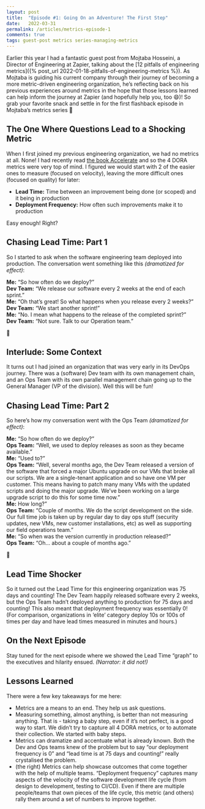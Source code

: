 ```yaml
---
layout: post
title:  "Episode #1: Going On an Adventure! The First Step"
date:   2022-03-31
permalink: /articles/metrics-episode-1
comments: true
tags: guest-post metrics series-managing-metrics
---
```


Earlier this year I had a fantastic guest post from Mojtaba Hosseini, a Director of Engineering at Zapier, talking about the [12 pitfalls of engineering metrics]({% post_url 2022-01-18-pitfalls-of-engineering-metrics %}). As Mojtaba is guiding his current company through their journey of becoming a more metric-driven engineering organization, he’s reflecting back on his previous experiences around metrics in the hope that those lessons learned can help inform the journey at Zapier (and hopefully help you, too 😄)! So grab your favorite snack and settle in for the first flashback episode in Mojtaba’s metrics series 🍿

## The One Where Questions Lead to a Shocking Metric

When I first joined my previous engineering organization, we had no metrics at all. None! I had recently read [the book Accelerate](https://www.amazon.ca/Accelerate-Software-Performing-Technology-Organizations/dp/1942788339/) and so the 4 DORA metrics were very top of mind. I figured we would start with 2 of the easier ones to measure (focused on velocity), leaving the more difficult ones (focused on quality) for later:

- **Lead Time:** Time between an improvement being done (or scoped) and it being in production
- **Deployment Frequency:** How often such improvements make it to production

Easy enough! Right?

## Chasing Lead Time: Part 1

So I started to ask when the software engineering team deployed into production. The conversation went something like this _(dramatized for effect)_:

**Me:** “So how often do we deploy?”  
**Dev Team:** “We release our software every 2 weeks at the end of each sprint.”  
**Me:** “Oh that’s great! So what happens when you release every 2 weeks?”  
**Dev Team:** “We start another sprint!”  
**Me:** “No. I mean what happens to the release of the completed sprint?”  
**Dev Team:** “Not sure. Talk to our Operation team.”  

😬

## Interlude: Some Context  
It turns out I had joined an organization that was very early in its DevOps journey. There was a (software) Dev team with its own management chain, and an Ops Team with its own parallel management chain going up to the General Manager (VP of the division). Well this will be fun!

## Chasing Lead Time: Part 2

So here’s how my conversation went with the Ops Team _(dramatized for effect)_:

**Me:** “So how often do we deploy?”  
**Ops Team:** “Well, we used to deploy releases as soon as they became available.”  
**Me:** “Used to?”  
**Ops Team:** “Well, several months ago, the Dev Team released a version of the software that forced a major Ubuntu upgrade on our VMs that broke all our scripts. We are a single-tenant application and so have one VM per customer. This means having to patch many many VMs with the updated scripts and doing the major upgrade. We’ve been working on a large upgrade script to do this for some time now.”  
**Me:** How long?”  
**Ops Team:** “Couple of months. We do the script development on the side. Our full time job is taken up by regular day to day ops stuff (security updates, new VMs, new customer installations, etc) as well as supporting our field operations team.”  
**Me:** “So when was the version currently in production released?”  
**Ops Team:** “Oh… about a couple of months ago.”  

😬

## Lead Time Shocker

So it turned out the Lead Time for this engineering organization was 75 days and counting! The Dev Team happily released software every 2 weeks, but the Ops Team hadn’t deployed anything to production for 75 days and counting!
This also meant that deployment frequency was essentially 0!
(For comparison, organizations in ‘elite’ category deploy 10s or 100s of times per day and have lead times measured in minutes and hours.)

## On the Next Episode

Stay tuned for the next episode where we showed the Lead Time “graph” to the executives and hilarity ensued. _(Narrator: it did not!)_

## Lessons Learned

There were a few key takeaways for me here:
- Metrics are a means to an end. They help us ask questions.
- Measuring something, almost anything, is better than not measuring anything. That is - taking a baby step, even if it’s not perfect, is a good way to start. We didn’t try to capture all 4 DORA metrics, or to automate their collection. We started with baby steps.
- Metrics can dramatize and accentuate what is already known. Both the Dev and Ops teams knew of the problem but to say “our deployment frequency is 0” and “lead time is at 75 days and counting!” really crystalised the problem. 
- (the right) Metrics can help showcase outcomes that come together with the help of multiple teams. “Deployment frequency” captures many aspects of the velocity of the software development life cycle (from design to development, testing to CI/CD). Even if there are multiple people/teams that own pieces of the life cycle, this metric (and others) rally them around a set of numbers to improve together.
